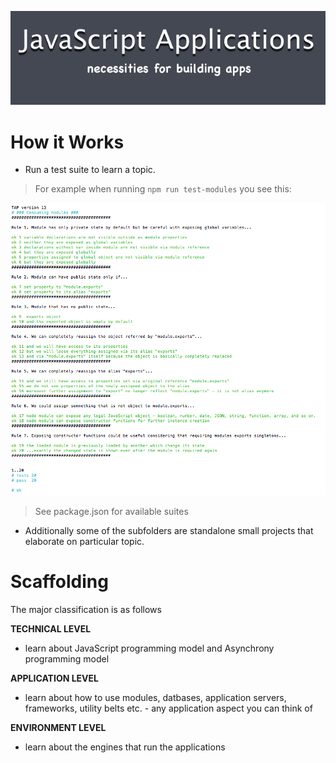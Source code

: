 ![](https://github.com/pltod/javascript-applications/blob/master/images/logo.png)


# How it Works


* Run a test suite to learn a topic.

> For example when running ```npm run test-modules``` you see this: 

![](https://github.com/pltod/javascript-applications/blob/master/images/test-modules.png)


> See package.json for available suites



* Additionally some of the subfolders are standalone small projects that elaborate on particular topic.


# Scaffolding

The major classification is as follows


**TECHNICAL LEVEL**

* learn about JavaScript programming model and Asynchrony programming model

**APPLICATION LEVEL**

* learn about how to use modules, datbases, application servers, frameworks, utility belts etc. - any application aspect you can think of

**ENVIRONMENT LEVEL**

* learn about the engines that run the applications
